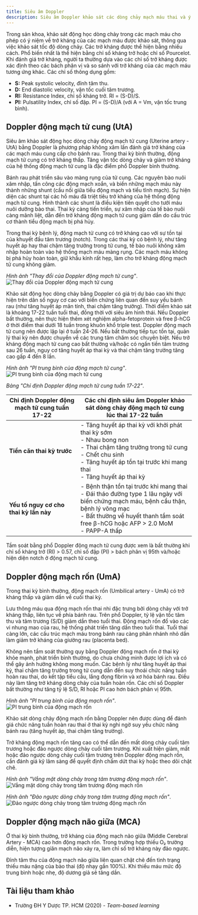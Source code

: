 ```yaml
---
title: Siêu âm Doppler
description: Siêu âm Doppler khảo sát các dòng chảy mạch máu thai và ý nghĩa lâm sàng.
---
```


Trong sản khoa, khảo sát động học dòng chảy trong các mạch máu cho phép có ý niệm về trở kháng của các mạch máu được khảo sát, thông qua việc khảo sát tốc độ dòng chảy. Các trở kháng được thể hiện bằng nhiều cách. Phổ biến nhất là thể hiện bằng chỉ số kháng trở hoặc chỉ số Pourcelot. Khi đánh giá trở kháng, người ta thường dựa vào các chỉ số trở kháng được xác định theo các bách phân vị và so sánh với trở kháng của các mạch máu tương ứng khác. Các chỉ số thông dụng gồm:

- **S:** Peak systolic velocity, đỉnh tâm thu.
- **D:** End diastolic velocity, vận tốc cuối tâm trương.
- **RI:** Resistance Index, chỉ số kháng trở. RI = (S-D)/S.
- **PI:** Pulsatility Index, chỉ số đập. PI = (S-D)/A (với A = Vm, vận tốc trung bình).

## Doppler động mạch tử cung (UtA)

Siêu âm khảo sát động học dòng chảy động mạch tử cung (Uterine artery - UtA) bằng Doppler là phương pháp không xâm lấn đánh giá trở kháng của các mạch máu cung cấp cho bánh rau. Trong thai kỳ bình thường, động mạch tử cung có trở kháng thấp. Tăng vận tốc dòng chảy và giảm trở kháng của hệ thống động mạch tử cung là đặc điểm phổ Doppler bình thường.

Bánh rau phát triển sâu vào màng rụng của tử cung. Các nguyên bào nuôi xâm nhập, tấn công các động mạch xoắn, và biến những mạch máu này thành những shunt (cầu nối giữa tiểu động mạch và tiểu tĩnh mạch). Sự hiện diện các shunt tại các hồ máu đã triệt tiêu trở kháng của hệ thống động mạch tử cung. Hình thành các shunt là điều kiện tiên quyết cho tưới máu nuôi dưỡng bào thai. Thai kỳ càng tiến triển, sự xâm nhập của tế bào nuôi càng mãnh liệt, dẫn đến trở kháng động mạch tử cung giảm dần do cấu trúc cơ thành tiểu động mạch bị phá hủy.

Trong thai kỳ bệnh lý, động mạch tử cung có trở kháng cao với sự tồn tại của khuyết đầu tâm trương (notch). Trong các thai kỳ có bệnh lý, như tăng huyết áp hay thai chậm tăng trưởng trong tử cung, tế bào nuôi không xâm nhập hoàn toàn vào hệ thống mạch máu màng rụng. Các mạch máu không bị phá hủy hoàn toàn, giữ khẩu kính rất hẹp, làm cho trở kháng động mạch tử cung không giảm.

_Hình ảnh "Thay đổi của Doppler động mạch tử cung"_.
![Thay đổi của Doppler động mạch tử cung](./_images/sieu-am-doppler/thay-doi-doppler-dong-mach-tu-cung.png)

Khảo sát động học dòng chảy bằng Doppler có giá trị dự báo cao khi thực hiện trên dân số nguy cơ cao với biến chứng liên quan đến suy yếu bánh rau (như tăng huyết áp mãn tính, thai chậm tăng trưởng). Thời điểm khảo sát là khoảng 17-22 tuần tuổi thai, đồng thời với siêu âm hình thái. Nếu Doppler bất thường, nên thực hiện thêm xét nghiệm alpha-fetoprotein và free β-hCG ở thời điểm thai dưới 18 tuần trong khuôn khổ triple test. Doppler động mạch tử cung nên được lặp lại ở tuần 24-26. Nếu bất thường tiếp tục tồn tại, quản lý thai kỳ nên được chuyển về các trung tâm chăm sóc chuyên biệt. Nếu trở kháng động mạch tử cung cao bất thường và/hoặc có ngấn tiền tâm trương sau 26 tuần, nguy cơ tăng huyết áp thai kỳ và thai chậm tăng trưởng tăng cao gấp 4 đến 8 lần.

_Hình ảnh "PI trung bình của động mạch tử cung"_.
![PI trung bình của động mạch tử cung](./_images/sieu-am-doppler/pi-trung-binh-cua-dong-mach-tu-cung.png)

_Bảng "Chỉ định Doppler động mạch tử cung tuần 17-22"_.

| Chỉ định Doppler động mạch tử cung tuần 17-22 | Các chỉ định siêu âm Doppler khảo sát dòng chảy động mạch tử cung lúc thai 17-22 tuần                                                                                                                                        |
| --------------------------------------------- | ---------------------------------------------------------------------------------------------------------------------------------------------------------------------------------------------------------------------------- |
| **Tiền căn thai kỳ trước**                    | - Tăng huyết áp thai kỳ với khởi phát thai kỳ sớm<br>- Nhau bong non<br>- Thai chậm tăng trưởng trong tử cung<br>- Chết chu sinh<br>- Tăng huyết áp tồn tại trước khi mang thai<br>- Tăng huyết áp thai kỳ                   |
| **Yếu tố nguy cơ cho thai kỳ lần này**        | - Bệnh thận tồn tại trước khi mang thai<br>- Đái tháo đường type 1 lâu ngày với biến chứng mạch máu, bệnh cầu thận, bệnh lý võng mạc<br>- Bất thường về huyết thanh tầm soát free β-hCG hoặc AFP > 2.0 MoM<br> - PAPP-A thấp |

Tầm soát bằng phổ Doppler động mạch tử cung được xem là bất thường khi chỉ số kháng trở (RI) > 0.57, chỉ số đập (PI) > bách phân vị 95th và/hoặc hiện diện notch ở động mạch tử cung.

## Doppler động mạch rốn (UmA)

Trong thai kỳ bình thường, động mạch rốn (Umbilical artery - UmA) có trở kháng thấp và giảm dần về cuối thai kỳ.

Lưu thông máu qua động mạch rốn thai nhi đặc trưng bởi dòng chảy với trở kháng thấp, liên tục về phía bánh rau. Trên phổ Doppler, tỷ lệ vận tốc tâm thu và tâm trương (S/D) giảm dần theo tuổi thai. Động mạch rốn đổ vào các vi nhung mao của rau, hệ thống phát triển tăng dần theo tuổi thai. Tuổi thai càng lớn, các cấu trúc mạch máu trong bánh rau càng phân nhánh nhỏ dần làm giảm trở kháng của giường rau (placenta bed).

Không nên tầm soát thường quy bằng Doppler động mạch rốn ở thai kỳ khỏe mạnh, phát triển bình thường, do chưa chứng minh được lợi ích và có thể gây ảnh hưởng không mong muốn. Các bệnh lý như tăng huyết áp thai kỳ, thai chậm tăng trưởng trong tử cung dẫn đến suy thoái chức năng tuần hoàn rau thai, do kết tập tiểu cầu, lắng đọng fibrin và xơ hóa bánh rau. Điều này làm tăng trở kháng dòng chảy của tuần hoàn rốn. Các chỉ số Doppler bất thường như tăng tỷ lệ S/D, RI hoặc PI cao hơn bách phân vị 95th.

_Hình ảnh "PI trung bình của động mạch rốn"_.
![PI trung bình của động mạch rốn](./_images/sieu-am-doppler/pi-trung-binh-cua-dong-mach-ron.png)

Khảo sát dòng chảy động mạch rốn bằng Doppler nên được dùng để đánh giá chức năng tuần hoàn rau thai ở thai kỳ nghi ngờ suy yếu chức năng bánh rau (tăng huyết áp, thai chậm tăng trưởng).

Trở kháng động mạch rốn tăng cao có thể dẫn đến mất dòng chảy cuối tâm trương hoặc đảo ngược dòng chảy cuối tâm trương. Khi xuất hiện giảm, mất hoặc đảo ngược dòng chảy cuối tâm trương trên Doppler động mạch rốn, cần đánh giá kỹ lâm sàng để quyết định chấm dứt thai kỳ hoặc theo dõi chặt chẽ.

_Hỉnh ảnh "Vắng mặt dòng chảy trong tâm trương động mạch rốn"_.
![Vắng mặt dòng chảy trong tâm trương động mạch rốn](./_images/sieu-am-doppler/vang-mat-dong-chay-trong-tam-truong-dong-mach-ron.png)

_Hỉnh ảnh "Đảo ngược dòng chảy trong tâm trương động mạch rốn"_.
![Đảo ngược dòng chảy trong tâm trương động mạch rốn](./_images/sieu-am-doppler/dao-nguoc-dong-chay-trong-tam-truong-dong-mach-ron.png)

## Doppler động mạch não giữa (MCA)

Ở thai kỳ bình thường, trở kháng của động mạch não giữa (Middle Cerebral Artery - MCA) cao hơn động mạch rốn. Trong trường hợp thiếu O₂ trường diễn, hiện tượng giãn mạch não xảy ra, làm chỉ số trở kháng này đảo ngược.

Đỉnh tâm thu của động mạch não giữa liên quan chặt chẽ đến tình trạng thiếu máu nặng của bào thai (độ nhạy gần 100%). Khi thiếu máu mức độ trung bình hoặc nhẹ, độ dương giả sẽ tăng dần.

## Tài liệu tham khảo

- Trường ĐH Y Dược TP. HCM (2020) - _Team-based learning_
